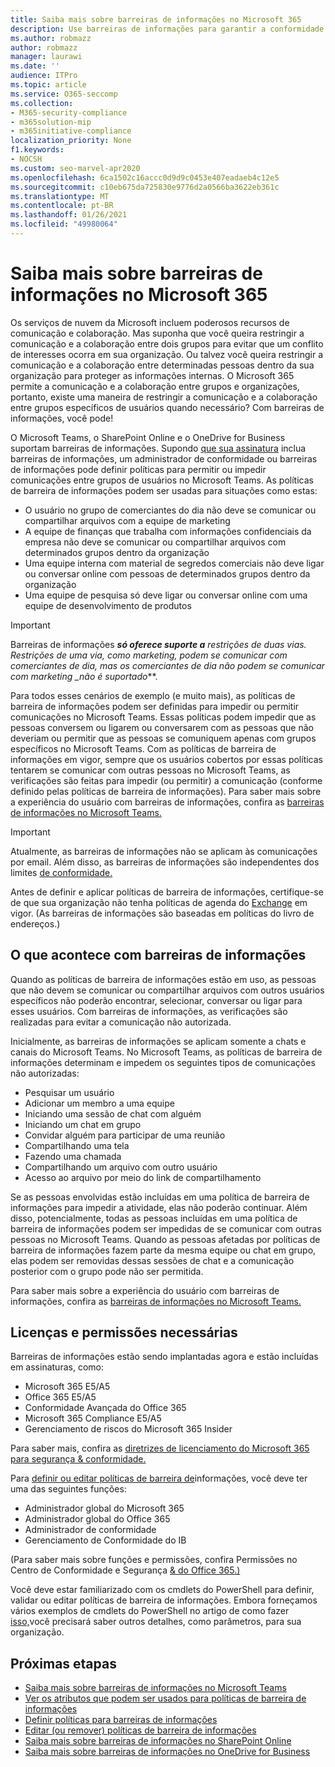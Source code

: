 ```yaml
---
title: Saiba mais sobre barreiras de informações no Microsoft 365
description: Use barreiras de informações para garantir a conformidade da comunicação usando o Microsoft Teams em sua organização.
ms.author: robmazz
author: robmazz
manager: laurawi
ms.date: ''
audience: ITPro
ms.topic: article
ms.service: O365-seccomp
ms.collection:
- M365-security-compliance
- m365solution-mip
- m365initiative-compliance
localization_priority: None
f1.keywords:
- NOCSH
ms.custom: seo-marvel-apr2020
ms.openlocfilehash: 6ca1502c16accc0d9d9c0453e407eadaeb4c12e5
ms.sourcegitcommit: c10eb675da725830e9776d2a0566ba3622eb361c
ms.translationtype: MT
ms.contentlocale: pt-BR
ms.lasthandoff: 01/26/2021
ms.locfileid: "49980064"
---
```

# <a name="learn-about-information-barriers-in-microsoft-365"></a>Saiba mais sobre barreiras de informações no Microsoft 365

Os serviços de nuvem da Microsoft incluem poderosos recursos de comunicação e colaboração. Mas suponha que você queira restringir a comunicação e a colaboração entre dois grupos para evitar que um conflito de interesses ocorra em sua organização. Ou talvez você queira restringir a comunicação e a colaboração entre determinadas pessoas dentro da sua organização para proteger as informações internas. O Microsoft 365 permite a comunicação e a colaboração entre grupos e organizações, portanto, existe uma maneira de restringir a comunicação e a colaboração entre grupos específicos de usuários quando necessário? Com barreiras de informações, você pode!

O Microsoft Teams, o SharePoint Online e o OneDrive for Business suportam barreiras de informações. Supondo [que sua assinatura](#required-licenses-and-permissions) inclua barreiras de informações, um administrador de conformidade ou barreiras de informações pode definir políticas para permitir ou impedir comunicações entre grupos de usuários no Microsoft Teams. As políticas de barreira de informações podem ser usadas para situações como estas:

- O usuário no grupo de comerciantes do dia não deve se comunicar ou compartilhar arquivos com a equipe de marketing
- A equipe de finanças que trabalha com informações confidenciais da empresa não deve se comunicar ou compartilhar arquivos com determinados grupos dentro da organização
- Uma equipe interna com material de segredos comerciais não deve ligar ou conversar online com pessoas de determinados grupos dentro da organização
- Uma equipe de pesquisa só deve ligar ou conversar online com uma equipe de desenvolvimento de produtos

> [!IMPORTANT]
> Barreiras de informações ***só oferece suporte a** restrições de duas vias. Restrições de uma via, como marketing, podem se comunicar com comerciantes de dia, mas os comerciantes de dia não podem se comunicar com marketing _*_não é suportado_**.

Para todos esses cenários de exemplo (e muito mais), as políticas de barreira de informações podem ser definidas para impedir ou permitir comunicações no Microsoft Teams. Essas políticas podem impedir que as pessoas conversem ou ligarem ou conversarem com as pessoas que não deveriam ou permitir que as pessoas se comuniquem apenas com grupos específicos no Microsoft Teams. Com as políticas de barreira de informações em vigor, sempre que os usuários cobertos por essas políticas tentarem se comunicar com outras pessoas no Microsoft Teams, as verificações são feitas para impedir (ou permitir) a comunicação (conforme definido pelas políticas de barreira de informações). Para saber mais sobre a experiência do usuário com barreiras de informações, confira as [barreiras de informações no Microsoft Teams.](https://docs.microsoft.com/MicrosoftTeams/information-barriers-in-teams)

> [!IMPORTANT]
> Atualmente, as barreiras de informações não se aplicam às comunicações por email. Além disso, as barreiras de informações são independentes dos limites [de conformidade.](set-up-compliance-boundaries.md)<p> Antes de definir e aplicar políticas de barreira de informações, certifique-se de que sua organização não tenha políticas de agenda do [Exchange](https://docs.microsoft.com/exchange/address-books/address-book-policies/address-book-policies) em vigor. (As barreiras de informações são baseadas em políticas do livro de endereços.)

## <a name="what-happens-with-information-barriers"></a>O que acontece com barreiras de informações

Quando as políticas de barreira de informações estão em uso, as pessoas que não devem se comunicar ou compartilhar arquivos com outros usuários específicos não poderão encontrar, selecionar, conversar ou ligar para esses usuários. Com barreiras de informações, as verificações são realizadas para evitar a comunicação não autorizada.

Inicialmente, as barreiras de informações se aplicam somente a chats e canais do Microsoft Teams. No Microsoft Teams, as políticas de barreira de informações determinam e impedem os seguintes tipos de comunicações não autorizadas:

- Pesquisar um usuário
- Adicionar um membro a uma equipe
- Iniciando uma sessão de chat com alguém
- Iniciando um chat em grupo
- Convidar alguém para participar de uma reunião
- Compartilhando uma tela
- Fazendo uma chamada
- Compartilhando um arquivo com outro usuário
- Acesso ao arquivo por meio do link de compartilhamento

Se as pessoas envolvidas estão incluídas em uma política de barreira de informações para impedir a atividade, elas não poderão continuar. Além disso, potencialmente, todas as pessoas incluídas em uma política de barreira de informações podem ser impedidas de se comunicar com outras pessoas no Microsoft Teams. Quando as pessoas afetadas por políticas de barreira de informações fazem parte da mesma equipe ou chat em grupo, elas podem ser removidas dessas sessões de chat e a comunicação posterior com o grupo pode não ser permitida.

Para saber mais sobre a experiência do usuário com barreiras de informações, confira as [barreiras de informações no Microsoft Teams.](https://docs.microsoft.com/MicrosoftTeams/information-barriers-in-teams)

## <a name="required-licenses-and-permissions"></a>Licenças e permissões necessárias

Barreiras de informações estão sendo implantadas agora e estão incluídas em assinaturas, como:

- Microsoft 365 E5/A5
- Office 365 E5/A5
- Conformidade Avançada do Office 365
- Microsoft 365 Compliance E5/A5
- Gerenciamento de riscos do Microsoft 365 Insider

Para saber mais, confira as [diretrizes de licenciamento do Microsoft 365 para segurança & conformidade.](https://docs.microsoft.com/office365/servicedescriptions/microsoft-365-service-descriptions/microsoft-365-tenantlevel-services-licensing-guidance/microsoft-365-security-compliance-licensing-guidance#information-protection)

Para [definir ou editar políticas de barreira de](information-barriers-policies.md)informações, você deve ter uma das seguintes funções:

- Administrador global do Microsoft 365
- Administrador global do Office 365
- Administrador de conformidade
- Gerenciamento de Conformidade do IB

(Para saber mais sobre funções e permissões, confira Permissões no Centro de Conformidade e Segurança [& do Office 365.)](../security/office-365-security/permissions-in-the-security-and-compliance-center.md)

Você deve estar familiarizado com os cmdlets do PowerShell para definir, validar ou editar políticas de barreira de informações. Embora forneçamos vários exemplos de cmdlets do PowerShell no artigo de como fazer [isso,](information-barriers-policies.md)você precisará saber outros detalhes, como parâmetros, para sua organização.

## <a name="next-steps"></a>Próximas etapas

- [Saiba mais sobre barreiras de informações no Microsoft Teams](https://docs.microsoft.com/MicrosoftTeams/information-barriers-in-teams)
- [Ver os atributos que podem ser usados para políticas de barreira de informações](information-barriers-attributes.md)
- [Definir políticas para barreiras de informações](information-barriers-policies.md)
- [Editar (ou remover) políticas de barreira de informações](information-barriers-edit-segments-policies.md)
- [Saiba mais sobre barreiras de informações no SharePoint Online](https://docs.microsoft.com/sharepoint/information-barriers)
- [Saiba mais sobre barreiras de informações no OneDrive for Business](https://docs.microsoft.com/onedrive/information-barriers)